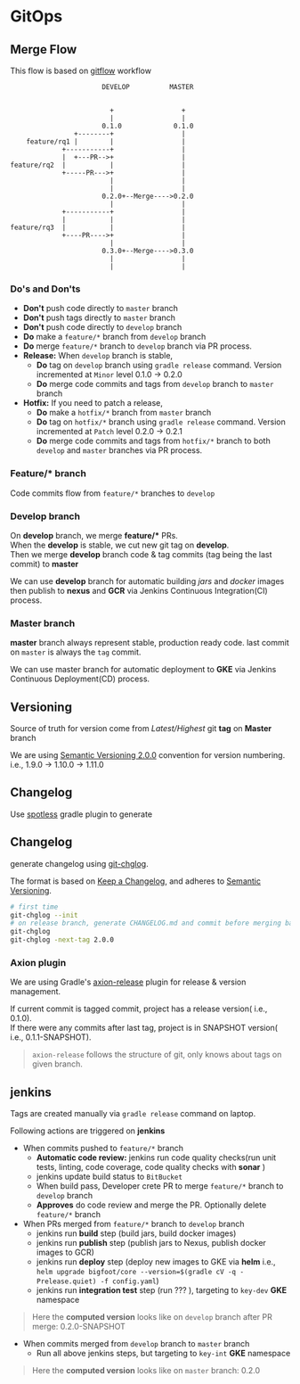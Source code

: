 # GitOps

## Merge Flow

This flow is based on [gitflow](https://www.atlassian.com/git/tutorials/comparing-workflows/gitflow-workflow) workflow

```
                       DEVELOP          MASTER


                         +                 +
                         |                 |
                       0.1.0             0.1.0
                +--------+                 |
    feature/rq1 |        |                 |
             +-----------+                 |
             |  +---PR-->+                 |
feature/rq2  |           |                 |
             +-----PR--->+                 |
                         |                 |
                         |                 |
                       0.2.0+--Merge---->0.2.0
                         |                 |
             +-----------+                 |
             |           |                 |
feature/rq3  |           |                 |
             +----PR---->+                 |
                         |                 |
                       0.3.0+--Merge---->0.3.0
                         |                 |
                         |                 |
```

### Do's and Don'ts
- __Don't__ push code directly to `master` branch
- __Don't__ push tags directly to `master` branch
- __Don't__ push code directly to `develop` branch
- __Do__ make a `feature/*` branch from `develop` branch
- __Do__ merge `feature/*` branch to `develop` branch via PR process.
- __Release:__ When `develop` branch is stable, 
    - __Do__ tag on `develop` branch using `gradle release` command. Version incremented at `Minor` level 0.1.0 -> 0.2.0
    - __Do__ merge code commits and tags from `develop` branch to `master` branch
- __Hotfix:__ If you need to patch a release,
    - __Do__ make  a `hotfix/*` branch from `master` branch
    - __Do__ tag on `hotfix/*` branch using `gradle release` command. Version incremented at `Patch` level 0.2.0 -> 0.2.1
    - __Do__ merge code commits and tags from `hotfix/*` branch to both `develop` and `master` branches via PR process.
    

### Feature/* branch
Code commits flow from `feature/*` branches to `develop`

### Develop branch
On __develop__ branch, we merge __feature/*__ PRs.<br/>
When the __develop__ is stable, we cut new git tag on __develop__.<br/>
Then we merge __develop__ branch code & tag commits (tag being the last commit) to __master__<br/>

We can use __develop__ branch for automatic building _jars_ and _docker_ images then publish to __nexus__ and __GCR__ via Jenkins Continuous Integration(CI) process.

### Master branch
__master__ branch always represent stable, production ready code. last commit on `master` is always the `tag` commit. 

We can use master branch for automatic deployment to __GKE__ via Jenkins Continuous Deployment(CD) process.

## Versioning

Source of truth for version come from _Latest/Highest_ git __tag__ on __Master__ branch

We are using [Semantic Versioning 2.0.0](https://semver.org/) convention for version numbering. i.e., 1.9.0 -> 1.10.0 -> 1.11.0

## Changelog

Use [spotless](https://github.com/diffplug/spotless-changelog) gradle plugin to generate 

## Changelog

generate changelog using [git-chglog](https://github.com/git-chglog/git-chglog).

The format is based on [Keep a Changelog](https://keepachangelog.com/en/1.0.0/), and adheres to [Semantic Versioning](https://semver.org/spec/v2.0.0.html).

```bash
# first time
git-chglog --init
# on release branch, generate CHANGELOG.md and commit before merging back to develop & master.
git-chglog
git-chglog -next-tag 2.0.0
```

### Axion plugin

We are using Gradle's [axion-release](https://axion-release-plugin.readthedocs.io/en/latest/) plugin for  release & version management.

If current commit is tagged commit, project has a release version( i.e., 0.1.0).<br/>
If there were any commits after last tag, project is in SNAPSHOT version( i.e., 0.1.1-SNAPSHOT). 

> `axion-release` follows the structure of git, only knows about tags on given branch.

## jenkins

Tags are created manually via `gradle release` command on laptop.

Following actions are triggered on __jenkins__

- When commits pushed to `feature/*` branch
    - __Automatic code review:__ jenkins run code quality checks(run unit tests, linting, code coverage,  code quality checks with __sonar__ )
    - jenkins update build status to `BitBucket` 
    - When build pass, Developer crete PR to merge `feature/*` branch to `develop` branch
    - __Approves__ do code review and merge the PR. Optionally delete `feature/*` branch
- When PRs merged from `feature/*` branch to `develop` branch
    - jenkins run __build__ step (build jars,  build docker images)
    - jenkins run __publish__ step (publish jars to Nexus, publish docker images to GCR)
    - jenkins run __deploy__ step (deploy new images to GKE via __helm__ i.e., `helm upgrade bigfoot/core --version=$(gradle cV -q -Prelease.quiet) -f config.yaml`)
    - jenkins run __integration test__ step (run ???  ), targeting to `key-dev` __GKE__ namespace 

> Here the __computed version__ looks like on `develop` branch after PR merge: 0.2.0-SNAPSHOT

- When commits merged from `develop` branch to `master` branch
    - Run all above jenkins steps, but targeting to `key-int` __GKE__ namespace 
    
> Here the __computed version__ looks like on `master` branch: 0.2.0